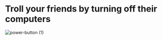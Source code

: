 # Troll your friends by turning off their computers

![power-button (1)](https://github.com/Reccpe/troll-application/assets/135695698/3ac3b331-4eb4-48b0-9d1e-ed9da7392e25)


